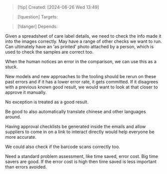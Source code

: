 
>[!tip] Created: [2024-06-26 Wed 13:49]

>[!question] Targets: 

>[!danger] Depends: 

Given a spreadsheet of care label details, we need to check the info made it into the images correctly.
May have a range of other checks we want to run.
Can ultimately have an 'as printed' photo attached by a person, which is used to check the samples are correct too.

When the human notices an error in the comparison, we can use this as a stuck.

New models and new approaches to the tooling should be rerun on these past errors and if it has a lower error rate, it gets committed.  If it disagrees with a previous known good result, we would want to look at that closer to approve it manually.

No exception is treated as a good result.

Be good to also automatically translate chinese and other languages around.

Having approval checklists be generated inside the emails and allow suppliers to come in on a link to interact directly would help everyone be more accurate.

We could also check if the barcode scans correctly too.

Need a standard problem assessment, like time saved, error cost.
Big time savers are good.  If the error cost is high then time saved is less important than errors avoided.